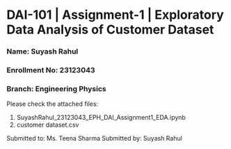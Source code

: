 # DAI-101 | Assignment-1 | Exploratory Data Analysis of Customer Dataset
### Name: Suyash Rahul
### Enrollment No: 23123043
### Branch: Engineering Physics

Please check the attached files:
1. SuyashRahul_23123043_EPH_DAI_Assignment1_EDA.ipynb
2. customer dataset.csv

Submitted to: Ms. Teena Sharma
Submitted by: Suyash Rahul
